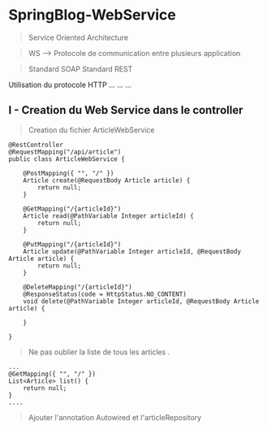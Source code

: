 # SpringBlog-WebService

> Service Oriented Architecture

> WS --> Protocole de communication entre plusieurs application

>Standard SOAP
>Standard REST

Utilisation du protocole HTTP
	...
	...
	...
	
	
## I - Creation du Web Service dans le controller
 
> Creation du fichier ArticleWebService	

	@RestController
	@RequestMapping("/api/article")
	public class ArticleWebService {

		@PostMapping({ "", "/" })
		Article create(@RequestBody Article article) {
			return null;
		}

		@GetMapping("/{articleId}")
		Article read(@PathVariable Integer articleId) {
			return null;
		}

		@PutMapping("/{articleId}")
		Article update(@PathVariable Integer articleId, @RequestBody Article article) {
			return null;
		}

		@DeleteMapping("/{articleId}")
		@ResponseStatus(code = HttpStatus.NO_CONTENT)
		void delete(@PathVariable Integer articleId, @RequestBody Article article) {

		}

	}

> Ne pas oublier la liste de tous les articles .

	...
	@GetMapping({ "", "/" })
	List<Article> list() {
		return null;
	}
	....

	
> Ajouter l'annotation Autowired et l'articleRepository
	
	